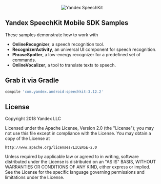 <p align="center" >
  <img src="http://storage.mds.yandex.net/get-speechkit/28683/yandex_speechkit_pic.png" alt="Yandex SpeechKit" title="Yandex SpeechKit  Mobile SDK">
</p>

## Yandex SpeechKit Mobile SDK Samples
These samples demonstrate how to work with

* **OnlineRecognizer**, a speech recognition tool.
* **RecognizerActivity**, an universal UI component for speech recognition.
* **PhraseSpotter**, a low-energy recognizer for a predefined set of commands.
* **OnlineVocalizer**, a tool to translate texts to speech.

## Grab it via Gradle

```groovy
compile 'com.yandex.android:speechkit:3.12.2'
```

## License

Copyright 2018 Yandex LLC

Licensed under the Apache License, Version 2.0 (the "License");
you may not use this file except in compliance with the License.
You may obtain a copy of the License at

    http://www.apache.org/licenses/LICENSE-2.0

Unless required by applicable law or agreed to in writing, software
distributed under the License is distributed on an "AS IS" BASIS,
WITHOUT WARRANTIES OR CONDITIONS OF ANY KIND, either express or implied.
See the License for the specific language governing permissions and
limitations under the License.
